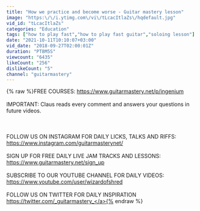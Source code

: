 ```yaml
---
title: "How we practice and become worse - Guitar mastery lesson"
image: "https:\/\/i.ytimg.com\/vi\/tLcacItlaZs\/hqdefault.jpg"
vid_id: "tLcacItlaZs"
categories: "Education"
tags: ["how to play fast","how to play fast guitar","soloing lesson"]
date: "2021-10-11T10:10:07+03:00"
vid_date: "2018-09-27T02:00:01Z"
duration: "PT8M5S"
viewcount: "6435"
likeCount: "256"
dislikeCount: "5"
channel: "guitarmastery"
---
```

{% raw %}FREE COURSES: <a rel="nofollow" target="blank" href="https://www.guitarmastery.net/p/ingenium">https://www.guitarmastery.net/p/ingenium</a><br /><br />IMPORTANT: Claus reads every comment and answers your questions in future videos.<br /><br /><br /><br />FOLLOW US ON INSTAGRAM FOR DAILY LICKS, TALKS AND RIFFS:<br /><a rel="nofollow" target="blank" href="https://www.instagram.com/guitarmasterynet/">https://www.instagram.com/guitarmasterynet/</a><br /><br />SIGN UP FOR FREE DAILY LIVE JAM TRACKS AND LESSONS:<br /><a rel="nofollow" target="blank" href="https://www.guitarmastery.net/sign_up">https://www.guitarmastery.net/sign_up</a><br /><br />SUBSCRIBE TO OUR YOUTUBE CHANNEL FOR DAILY VIDEOS:<br /><a rel="nofollow" target="blank" href="https://www.youtube.com/user/wizardofshred">https://www.youtube.com/user/wizardofshred</a><br /><br />FOLLOW US ON TWITTER FOR DAILY INSPIRATION<br /><a rel="nofollow" target="blank" href="https://twitter.com/_guitarmastery_">https://twitter.com/_guitarmastery_</a>{% endraw %}
